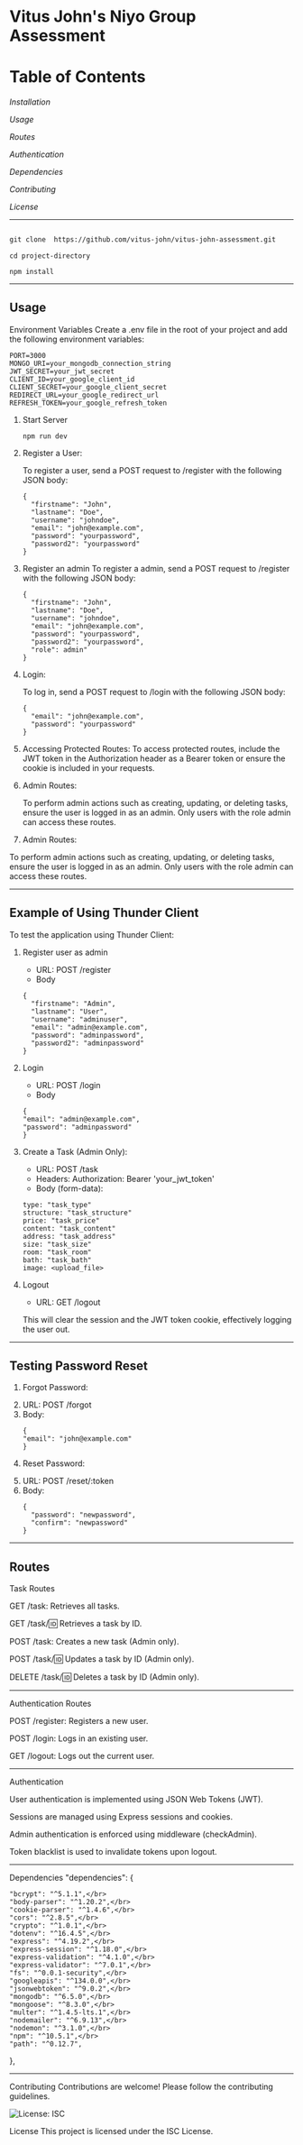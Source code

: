 <h1> Vitus John's Niyo Group Assessment</h1>

<h1>Table of Contents</h1>

<i>Installation</i>

<i>Usage</i>

<i>Routes</i>

<i>Authentication</i>

<i>Dependencies</i>

<i>Contributing</i>

<i>License</i>
<hr>

```markdown

git clone  https://github.com/vitus-john/vitus-john-assessment.git
```

```
cd project-directory

npm install
```
<hr>
<h2>Usage</h2>
Environment Variables
Create a .env file in the root of your project and add the following environment variables:

```
PORT=3000
MONGO_URI=your_mongodb_connection_string
JWT_SECRET=your_jwt_secret
CLIENT_ID=your_google_client_id
CLIENT_SECRET=your_google_client_secret
REDIRECT_URL=your_google_redirect_url
REFRESH_TOKEN=your_google_refresh_token

```
1. Start Server
   ```
   npm run dev
   ```
2. Register a User:

   To register a user, send a POST request to /register with the following JSON body:
   ```
   {
     "firstname": "John",
     "lastname": "Doe",
     "username": "johndoe",
     "email": "john@example.com",
     "password": "yourpassword",
     "password2": "yourpassword"
   }
   ```
3. Register an admin
   To register a admin, send a POST request to /register with the following JSON body:
   ```
   {
     "firstname": "John",
     "lastname": "Doe",
     "username": "johndoe",
     "email": "john@example.com",
     "password": "yourpassword",
     "password2": "yourpassword",
     "role": admin"
   }
   ```
4. Login:

   To log in, send a POST request to /login with the following JSON body:
   ```
   {
     "email": "john@example.com",
     "password": "yourpassword"
   }
   ```
5. Accessing Protected Routes:
To access protected routes, include the JWT token in the Authorization header as a Bearer token or ensure the cookie is included in your requests.
6. Admin Routes:

   To perform admin actions such as creating, updating, or deleting tasks, ensure the user is logged in as an admin. Only users with the role admin can access these routes.
7. Admin Routes:

To perform admin actions such as creating, updating, or deleting tasks, ensure the user is logged in as an admin. Only users with the role admin can access these routes.
<hr>
<h2>Example of Using Thunder Client</h2>
To test the application using Thunder Client:

1. Register user as admin
   <ul>
   <li>URL: POST /register</li>
   <li>Body</li>
   </ul>
  
   
   ```
   {
     "firstname": "Admin",
     "lastname": "User",
     "username": "adminuser",
     "email": "admin@example.com",
     "password": "adminpassword",
     "password2": "adminpassword"
   }
   
   ```
3.   Login
      <ul>
      <li> URL: POST /login </li>
      <li>Body</li>
      </ul>
     
     
     ```
     {
     "email": "admin@example.com",
     "password": "adminpassword"
     }
     ```

5.   Create a Task (Admin Only):
      <ul>
         <li>URL: POST /task</li>
         <li>Headers: Authorization: Bearer 'your_jwt_token'</li>
         <li>Body (form-data):</li>
      </ul>
      
      
      ```
      type: "task_type"
      structure: "task_structure"
      price: "task_price"
      content: "task_content"
      address: "task_address"
      size: "task_size"
      room: "task_room"
      bath: "task_bath"
      image: <upload_file>

      ```
7.   Logout
      <ul>
          <li>URL: GET /logout</li>  
      </ul>
     
   
      This will clear the session and the JWT token cookie, effectively logging the user out.
<hr>
<h2>Testing Password Reset</h2>

1.   Forgot Password:
   
      <li>URL: POST /forgot</li>
      <li>Body:</li>
      
      ```
      {
     "email": "john@example.com"
      }

      ```
3.   Reset Password:
   
      <li>URL: POST /reset/:token</li>
      <li>Body:</li>

      ```
      {
        "password": "newpassword",
        "confirm": "newpassword"
      }

      ```

<hr>
<h2>Routes</h2>

Task Routes

GET /task: Retrieves all tasks.

GET /task/:id: Retrieves a task by ID.

POST /task: Creates a new task (Admin only).

POST /task/:id: Updates a task by ID (Admin only).

DELETE /task/:id: Deletes a task by ID (Admin only).
<hr>

Authentication Routes

POST /register: Registers a new user.

POST /login: Logs in an existing user.

GET /logout: Logs out the current user.
<hr>

Authentication

User authentication is implemented using JSON Web Tokens (JWT).

Sessions are managed using Express sessions and cookies.

Admin authentication is enforced using middleware (checkAdmin).

Token blacklist is used to invalidate tokens upon logout.
<hr>

Dependencies
 "dependencies": {

    "bcrypt": "^5.1.1",</br>
    "body-parser": "^1.20.2",</br>
    "cookie-parser": "^1.4.6",</br>
    "cors": "^2.8.5",</br>
    "crypto": "^1.0.1",</br>
    "dotenv": "^16.4.5",</br>
    "express": "^4.19.2",</br>
    "express-session": "^1.18.0",</br>
    "express-validation": "^4.1.0",</br>
    "express-validator": "^7.0.1",</br>
    "fs": "^0.0.1-security",</br>
    "googleapis": "^134.0.0",</br>
    "jsonwebtoken": "^9.0.2",</br>
    "mongodb": "^6.5.0",</br>
    "mongoose": "^8.3.0",</br>
    "multer": "^1.4.5-lts.1",</br>
    "nodemailer": "^6.9.13",</br>
    "nodemon": "^3.1.0",</br>
    "npm": "^10.5.1",</br>
    "path": "^0.12.7",
  },
  <hr>
Contributing
Contributions are welcome! Please follow the contributing guidelines.

![License: ISC](https://img.shields.io/badge/License-ISC-blue.svg)

License
This project is licensed under the ISC License.

